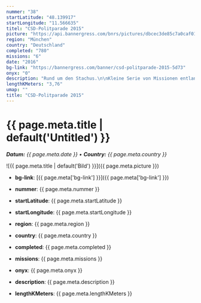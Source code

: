 ```yaml
---
nummer: "38"
startLatitude: "48.139917"
startLongitude: "11.566635"
titel: "CSD-Politparade 2015"
picture: "https://api.bannergress.com/bnrs/pictures/dbcec3de85c7a0caf0125695f0dc4c70"
region: "München"
country: "Deutschland"
completed: "780"
missions: "6"
date: "2016"
bg-link: "https://bannergress.com/banner/csd-politparade-2015-5d73"
onyx: "0"
description: "Rund um den Stachus.\n\nKleine Serie von Missionen entlang der Strecke der CSD-Politparade von 2015.\nVielleicht findest du ja unterwegs das eine oder andere Ampelpärchen ;-)"
lengthKMeters: "3,76"
umap: ""
title: "CSD-Politparade 2015"
---
```

# {{ page.meta.title | default('Untitled') }}

_**Datum:** {{ page.meta.date }} • **Country:** {{ page.meta.country }}_

![{{ page.meta.title | default('Bild') }}]({{ page.meta.picture }})

- **bg-link**: [{{ page.meta['bg-link'] }}]({{ page.meta['bg-link'] }})

- **nummer**: {{ page.meta.nummer }}
- **startLatitude**: {{ page.meta.startLatitude }}
- **startLongitude**: {{ page.meta.startLongitude }}
- **region**: {{ page.meta.region }}
- **country**: {{ page.meta.country }}
- **completed**: {{ page.meta.completed }}
- **missions**: {{ page.meta.missions }}
- **onyx**: {{ page.meta.onyx }}
- **description**: {{ page.meta.description }}
- **lengthKMeters**: {{ page.meta.lengthKMeters }}
